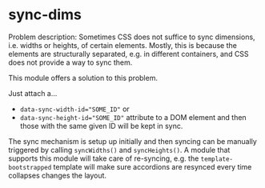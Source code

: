 # sync-dims

Problem description: Sometimes CSS does not suffice to sync dimensions, i.e. widths or heights, of certain elements. Mostly, this is because the elements are structurally separated, e.g. in different containers, and CSS does not provide a way to sync them.

This module offers a solution to this problem.

Just attach a...
- `data-sync-width-id="SOME_ID"` or
- `data-sync-height-id="SOME_ID"` attribute
to a DOM element and then those with the same given ID will be kept in sync.

The sync mechanism is setup up initially and then syncing can be manually triggered by calling `syncWidths()` and `syncHeights()`. A module that supports this module will take care of re-syncing, e.g. the `template-bootstrapped` template will make sure accordions are resynced every time collapses changes the layout.
